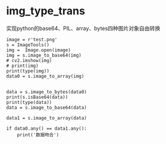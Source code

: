 # img_type_trans
实现python的base64、PIL、array、bytes四种图片对象自由转换



    image = r'test.png'
    s = ImageTools()
    img =  Image.open(image)
    img = s.image_to_base64(img)
    # cv2.imshow(img)
    # print(img)
    print(type(img))
    data0 = s.image_to_array(img)


    data = s.image_to_bytes(data0)
    print(s.isBase64(data))
    print(type(data))
    data = s.image_to_base64(data)

    data1 = s.image_to_array(data)

    if data0.any() == data1.any():
        print('数据吻合')
